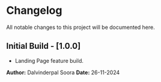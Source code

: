 # Changelog

All notable changes to this project will be documented here.

## Initial Build - [1.0.0]

- Landing Page feature build.

**Author:** Dalvinderpal Soora
**Date:** 26-11-2024